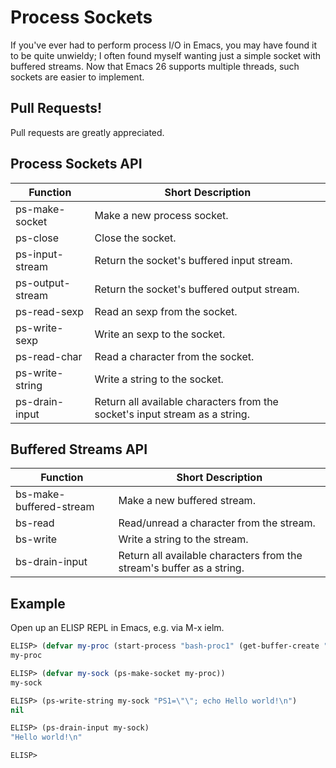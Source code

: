 Process Sockets
===============

If you've ever had to perform process I/O in Emacs, you may have found
it to be quite unwieldy; I often found myself wanting just a simple
socket with buffered streams.  Now that Emacs 26 supports multiple
threads, such sockets are easier to implement.

Pull Requests!
--------------

Pull requests are greatly appreciated.

Process Sockets API
-------------------

 Function         | Short Description
------------------|------------------------------------------------------
 ps-make-socket   | Make a new process socket.
 ps-close         | Close the socket.
 ps-input-stream  | Return the socket's buffered input stream.
 ps-output-stream | Return the socket's buffered output stream.
 ps-read-sexp     | Read an sexp from the socket.
 ps-write-sexp    | Write an sexp to the socket.
 ps-read-char     | Read a character from the socket.
 ps-write-string  | Write a string to the socket.
 ps-drain-input   | Return all available characters from the socket's input stream as a string.

Buffered Streams API
--------------------

 Function                | Short Description
 ------------------------|------------------------------------------------
 bs-make-buffered-stream | Make a new buffered stream.
 bs-read                 | Read/unread a character from the stream.
 bs-write                | Write a string to the stream.
 bs-drain-input          | Return all available characters from the stream's buffer as a string.

Example
-------

Open up an ELISP REPL in Emacs, e.g. via M-x ielm.

```el
ELISP> (defvar my-proc (start-process "bash-proc1" (get-buffer-create "bash-proc1") "/bin/bash"))
my-proc

ELISP> (defvar my-sock (ps-make-socket my-proc))
my-sock

ELISP> (ps-write-string my-sock "PS1=\"\"; echo Hello world!\n")
nil

ELISP> (ps-drain-input my-sock)
"Hello world!\n"

ELISP>
```
